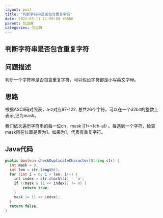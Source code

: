 ```yaml
---
layout: post
title: "判断字符串是否包含重复字符"
date: 2022-03-11 11:50:00 +0800
parent: 位运算
categories: 位运算
---
```


## 判断字符串是否包含重复字符



## 问题描述

判断一个字符串是否包含重复字符，可以假设字符都是小写英文字母。



## 思路

根据ASCII码对照表，a-z对应97-122. 总共26个字符，可以在一个32bit的整数上表示,记为mask。

我们依次遍历字符串的每一位ch，mask |(1<<(ch-a)) 。每遇到一个字符，检查mask所在位置是否为1。如果为1，代表有重复字符。

## Java代码

```java
public boolean checkDuplicateCharacter(String str) {
  int mask = 0;
  int len = str.length();
  for (int i = 0; i < len; i++) {
  	int index = str.charAt(i) - 'a';
  	if ((mask & (1 << index)) != 0) {
  		return true;
  	}
  	mask |= (1 << index);
  }
  return false;
}
```




